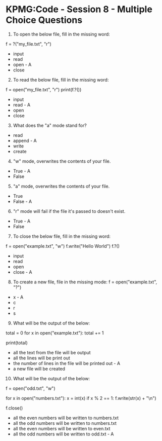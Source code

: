 # KPMG:Code - Session 8 - Multiple Choice Questions

1. To open the below file, fill in the missing word:

f = ?("my_file.txt", "r")

- input
- read
- open - A
- close

2. To read the below file, fill in the missing word:

f = open("my_file.txt", "r")
print(f.?())

- input
- read - A
- open
- close

3. What does the "a" mode stand for?

- read
- append - A
- write
- create

4. "w" mode, overwrites the contents of your file.

- True - A
- False

5. "a" mode, overwrites the contents of your file.

- True
- False - A

6. "r" mode will fail if the file it's passed to doesn't exist.

- True - A
- False

7. To close the below file, fill in the missing word:

f = open("example.txt", "w")
f.write("Hello World")
f.?()

- input
- read
- open
- close - A

8. To create a new file, file in the missing mode:
f = open("example.txt", "?")

- x - A
- c
- r
- s

9. What will be the output of the below:

total = 0
for x in open("example.txt"):
    total += 1

print(total)

- all the text from the file will be output
- all the lines will be print out
- the number of lines in the file will be printed out - A
- a new file will be created

10. What will be the output of the below:

f = open("odd.txt", "w")

for x in open("numbers.txt"):
    x = int(x)
    if x % 2 == 1:
        f.write(str(x) + "\n")

f.close()

- all the even numbers will be written to numbers.txt
- all the odd numbers will be written to numbers.txt
- all the even numbers will be written to even.txt
- all the odd numbers will be written to odd.txt - A
